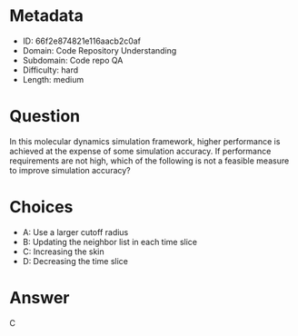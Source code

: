 # Metadata

- ID: 66f2e874821e116aacb2c0af
- Domain: Code Repository Understanding
- Subdomain: Code repo QA
- Difficulty: hard
- Length: medium

# Question

In this molecular dynamics simulation framework, higher performance is achieved at the expense of some simulation accuracy. If performance requirements are not high, which of the following is not a feasible measure to improve simulation accuracy?

# Choices

- A: Use a larger cutoff radius
- B: Updating the neighbor list in each time slice
- C: Increasing the skin
- D: Decreasing the time slice

# Answer

C
